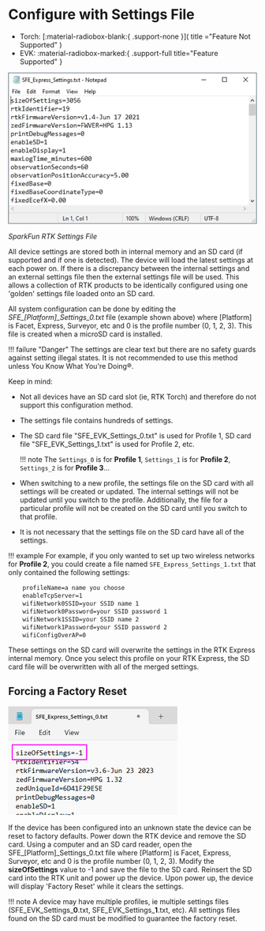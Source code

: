 # Configure with Settings File

<!--
Compatibility Icons
====================================================================================

:material-radiobox-marked:{ .support-full title="Feature Supported" }
:material-radiobox-indeterminate-variant:{ .support-partial title="Feature Partially Supported" }
:material-radiobox-blank:{ .support-none title="Feature Not Supported" }
-->

<div class="grid cards fill" markdown>

- Torch: [:material-radiobox-blank:{ .support-none }]( title ="Feature Not Supported" )
- EVK: :material-radiobox-marked:{ .support-full title="Feature Supported" }

</div>

![SparkFun RTK Facet Settings File](img/SparkFun_RTK_Express_-_Settings_File.jpg)

*SparkFun RTK Settings File*

All device settings are stored both in internal memory and an SD card (if supported and if one is detected). The device will load the latest settings at each power on. If there is a discrepancy between the internal settings and an external settings file then the external settings file will be used. This allows a collection of RTK products to be identically configured using one 'golden' settings file loaded onto an SD card.

All system configuration can be done by editing the *SFE_[Platform]_Settings_0.txt* file (example shown above) where [Platform] is Facet, Express, Surveyor, etc and 0 is the profile number (0, 1, 2, 3). This file is created when a microSD card is installed.

!!! failure "Danger"
	The settings are clear text but there are no safety guards against setting illegal states. It is not recommended to use this method unless You Know What You're Doing®.

Keep in mind:

* Not all devices have an SD card slot (ie, RTK Torch) and therefore do not support this configuration method.
* The settings file contains hundreds of settings.
* The SD card file "SFE_EVK_Settings_0.txt" is used for Profile 1, SD card file "SFE_EVK_Settings_1.txt" is used for Profile 2, etc.

	!!! note
		The `Settings_0` is for **Profile 1**, `Settings_1` is for **Profile 2**, `Settings_2` is for **Profile 3**...

* When switching to a new profile, the settings file on the SD card with all settings will be created or updated. The internal settings will not be updated until you switch to the profile. Additionally, the file for a particular profile will not be created on the SD card until you switch to that profile.
* It is not necessary that the settings file on the SD card have all of the settings.

!!! example
	For example, if you only wanted to set up two wireless networks for **Profile 2**, you could create a file named `SFE_Express_Settings_1.txt` that only contained the following settings:

		profileName=a name you choose
		enableTcpServer=1
		wifiNetwork0SSID=your SSID name 1
		wifiNetwork0Password=your SSID password 1
		wifiNetwork1SSID=your SSID name 2
		wifiNetwork1Password=your SSID password 2
		wifiConfigOverAP=0

These settings on the SD card will overwrite the settings in the RTK Express internal memory. Once you select this profile on your RTK Express, the SD card file will be overwritten with all of the merged settings.

## Forcing a Factory Reset

![Setting size of settings to -1 to force reset](<img/SparkFun RTK Settings File - Factory Reset.png>)

If the device has been configured into an unknown state the device can be reset to factory defaults. Power down the RTK device and remove the SD card. Using a computer and an SD card reader, open the SFE_[Platform]_Settings_0.txt file where [Platform] is Facet, Express, Surveyor, etc and 0 is the profile number (0, 1, 2, 3). Modify the **sizeOfSettings** value to -1 and save the file to the SD card. Reinsert the SD card into the RTK unit and power up the device. Upon power up, the device will display 'Factory Reset' while it clears the settings.

!!! note
	A device may have multiple profiles, ie multiple settings files (SFE_EVK_Settings_**0**.txt, SFE_EVK_Settings_**1**.txt, etc). All settings files found on the SD card must be modified to guarantee the factory reset.
